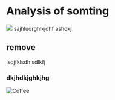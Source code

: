 # Analysis of somting
![](https://www.google.com/url?sa=i&rct=j&q=&esrc=s&source=images&cd=&cad=rja&uact=8&ved=0ahUKEwix_8CC0oTVAhXGcz4KHdZsCiAQjRwIBw&url=http%3A%2F%2Fwww.istockphoto.com%2Fphotos%2Fcoffee-cup&psig=AFQjCNEU2hWnLtnUdKeVSmjBFlAF_6bZJw&ust=1499979714191216)
sajhluqrghlkjdhf
ashdkj


## remove

lsdjfklsdh
sdlkfj

### dkjhdkjghkjhg
![Coffee](https://www.google.com/url?sa=i&rct=j&q=&esrc=s&source=images&cd=&cad=rja&uact=8&ved=0ahUKEwix_8CC0oTVAhXGcz4KHdZsCiAQjRwIBw&url=http%3A%2F%2Fwww.istockphoto.com%2Fphotos%2Fcoffee-cup&psig=AFQjCNEU2hWnLtnUdKeVSmjBFlAF_6bZJw&ust=1499979714191216)
